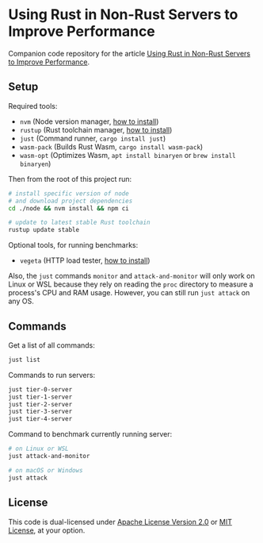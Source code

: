 # Using Rust in Non-Rust Servers to Improve Performance

Companion code repository for the article [Using Rust in Non-Rust Servers to Improve Performance](https://github.com/pretzelhammer/rust-blog/blob/master/posts/rust-in-non-rust-servers.md).



## Setup

Required tools:
- `nvm` (Node version manager, [how to install](https://github.com/nvm-sh/nvm#installing-and-updating))
- `rustup` (Rust toolchain manager, [how to install](https://rustup.rs/))
- `just` (Command runner, `cargo install just`)
- `wasm-pack` (Builds Rust Wasm, `cargo install wasm-pack`)
- `wasm-opt` (Optimizes Wasm, `apt install binaryen` or `brew install binaryen`)

Then from the root of this project run:
```bash
# install specific version of node
# and download project dependencies
cd ./node && nvm install && npm ci

# update to latest stable Rust toolchain
rustup update stable
```

Optional tools, for running benchmarks:
- `vegeta` (HTTP load tester, [how to install](https://github.com/tsenart/vegeta#install))

Also, the `just` commands `monitor` and `attack-and-monitor` will only work on Linux or WSL because they rely on reading the `proc` directory to measure a process's CPU and RAM usage. However, you can still run `just attack` on any OS.



## Commands

Get a list of all commands:
```bash
just list
```

Commands to run servers:
```bash
just tier-0-server
just tier-1-server
just tier-2-server
just tier-3-server
just tier-4-server
```

Command to benchmark currently running server:
```bash
# on Linux or WSL
just attack-and-monitor

# on macOS or Windows
just attack
```



## License

This code is dual-licensed under [Apache License Version 2.0](./license-apache) or [MIT License](./license-mit), at your option.
